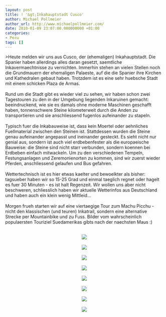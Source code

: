 ```yaml
---
layout: post
title: ! '&gt;Inkahauptstadt Cusco'
author: Michael Pollmeier
author_url: http://www.michaelpollmeier.com/
date: 2010-01-09 23:07:00.000000000 +01:00
categories:
- Peru
tags: []
---
```

&gt;Heute melden wir uns aus Cusco, der (ehemaligen) Inkahauptstadt. Die Spanier haben allerdings alles daran gesetzt, saemtliche Inkavermaechtnisse zu vernichten. Immerhin stehen an vielen Stellen noch die Grundmauern der ehemaligen Palaeste, auf die die Spanier ihre Kirchen und Kathedralen gebaut haben. Trotzdem ist es eine sehr huebsche Stadt mit einem schicken Plaza de Armas. <br /><br />Rund um die Stadt gibt es wieder viel zu sehen, wir haben schon zwei Tagestouren zu den in der Umgebung liegenden Inkaruinen gemacht: beeindruckend, wie sie es damals ohne moderne Maschinen geschafft haben, tonnenschwere Steine&nbsp;kilometerweit durch die Anden zu transportieren und sie anschliessend&nbsp;fugenlos aufeinander zu stapeln. <br /><br />Typisch fuer die Inkabauweise ist, dass kein Moertel oder aehnliches Fuellmaterial zwischen den Steinen ist. Stattdessen wurden die Steine genau aufeinander angepasst und ineinander gesteckt. Es sieht nicht nur genial aus, sondern ist auch viel erdbebenfester als die europaeische Bauweise: die Steine sind nicht starr verbunden, sondern koennen bei Erdbeben einfach mitwackeln. Um zu den verschiedenen Tempeln, Festungsanlagen und Zeremonienorten zu kommen, sind wir zuerst wieder Pferden, anschliessend gelaufen und Bus gefahren. <br /><br />Wettertechnisch ist es hier etwas kaelter und bewoelkter als bisher: tagsueber haben wir so 15-25 Grad und einmal taeglich regnet oder hagelt es fuer 30 Minuten - es ist halt Regenzeit. Wir wollen uns aber nicht beschweren, schliesslich haben wir aktuelle Wetterinfos aus Deutschland und haben auch ein klein wenig Mittleid...<br /><br />Morgen frueh starten wir auf eine viertaegige Tour zum Machu Picchu - nicht den klassischen (und teuren) Inkatrail, sondern eine alternative Strecke per Mountainbike und zu Fuss. Bilder vom wahrscheinlich populaersten Touriziel Suedamerikas gibts nach der naechsten Maus :)<br /><br /><div class="separator" style="clear: both;text-align: center"><a href="http://3.bp.blogspot.com/_Cn09t_zdEjY/S0kLZp-5XiI/AAAAAAAAAKg/KaSotpVOg0g/s1600-h/P1020516.JPG"><img border="0" src="http://3.bp.blogspot.com/_Cn09t_zdEjY/S0kLZp-5XiI/AAAAAAAAAKg/KaSotpVOg0g/s320/P1020516.JPG" /></a><br /></div><div class="separator" style="clear: both;text-align: center"><br /></div><div class="separator" style="clear: both;text-align: center"><a href="http://4.bp.blogspot.com/_Cn09t_zdEjY/S0kLcZ-DYoI/AAAAAAAAAKo/kh9OxZdMODo/s1600-h/P1020524.JPG"><img border="0" src="http://4.bp.blogspot.com/_Cn09t_zdEjY/S0kLcZ-DYoI/AAAAAAAAAKo/kh9OxZdMODo/s320/P1020524.JPG" /></a><br /></div><div class="separator" style="clear: both;text-align: center"><br /></div><div class="separator" style="clear: both;text-align: center"><a href="http://3.bp.blogspot.com/_Cn09t_zdEjY/S0kLiqpRHZI/AAAAAAAAAKw/wC8gULuhUqY/s1600-h/P1020533.JPG"><img border="0" src="http://3.bp.blogspot.com/_Cn09t_zdEjY/S0kLiqpRHZI/AAAAAAAAAKw/wC8gULuhUqY/s320/P1020533.JPG" /></a><br /></div><div class="separator" style="clear: both;text-align: center"><br /></div><div class="separator" style="clear: both;text-align: center"><a href="http://2.bp.blogspot.com/_Cn09t_zdEjY/S0kLmu6EiVI/AAAAAAAAAK4/oU8ntUj0aN0/s1600-h/P1020552.JPG"><img border="0" src="http://2.bp.blogspot.com/_Cn09t_zdEjY/S0kLmu6EiVI/AAAAAAAAAK4/oU8ntUj0aN0/s320/P1020552.JPG" /></a><br /></div><div class="separator" style="clear: both;text-align: center"><br /></div><div class="separator" style="clear: both;text-align: center"><a href="http://4.bp.blogspot.com/_Cn09t_zdEjY/S0kLqbT_INI/AAAAAAAAALA/OdPybwSDfCI/s1600-h/P1020587.JPG"><img border="0" src="http://4.bp.blogspot.com/_Cn09t_zdEjY/S0kLqbT_INI/AAAAAAAAALA/OdPybwSDfCI/s320/P1020587.JPG" /></a><br /></div><div class="separator" style="clear: both;text-align: center"><br /></div><div class="separator" style="clear: both;text-align: center"><a href="http://1.bp.blogspot.com/_Cn09t_zdEjY/S0kLuoPH1DI/AAAAAAAAALI/bO1T0Lk1Vp8/s1600-h/P1020601.JPG"><img border="0" src="http://1.bp.blogspot.com/_Cn09t_zdEjY/S0kLuoPH1DI/AAAAAAAAALI/bO1T0Lk1Vp8/s320/P1020601.JPG" /></a><br /></div><div class="separator" style="clear: both;text-align: center"><br /></div><div class="separator" style="clear: both;text-align: center"><a href="http://1.bp.blogspot.com/_Cn09t_zdEjY/S0kLyXMUw3I/AAAAAAAAALQ/qBk_QoN6D0g/s1600-h/P1020613.JPG"><img border="0" src="http://1.bp.blogspot.com/_Cn09t_zdEjY/S0kLyXMUw3I/AAAAAAAAALQ/qBk_QoN6D0g/s320/P1020613.JPG" /></a><br /></div><div class="separator" style="clear: both;text-align: center"><br /></div><div class="separator" style="clear: both;text-align: center"><a href="http://3.bp.blogspot.com/_Cn09t_zdEjY/S0kL2ZlmBqI/AAAAAAAAALY/UGbBd0Pb4uU/s1600-h/P1020622.JPG"><img border="0" src="http://3.bp.blogspot.com/_Cn09t_zdEjY/S0kL2ZlmBqI/AAAAAAAAALY/UGbBd0Pb4uU/s320/P1020622.JPG" /></a><br /></div>
